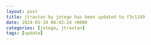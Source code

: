 ```yaml
---
layout: post
title: jtrastan by jotego has been updated to f3c1149
date: 2024-05-10 06:42:24 +0000
categories: [jotego, jtrastan]
tags: [update]
---
```


